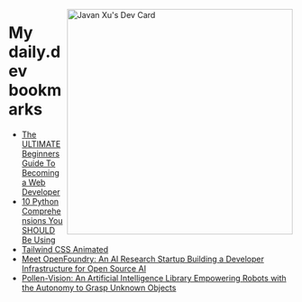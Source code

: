 
<a href="https://app.daily.dev/JavanXU"><img align="right" src="https://api.daily.dev/devcards/e45a150971844cd6959a94bb94e861ea.png?r=quw" width="400" alt="Javan Xu's Dev Card"/></a>

# My daily.dev bookmarks
<!-- daily.dev BOOKMARKS:START -->
- [The ULTIMATE Beginners Guide To Becoming a Web Developer](https://app.daily.dev/posts/bJEAub3ls?utm_source=rss&utm_medium=bookmarks&utm_campaign=6ueXw3FRNQzpNtewCDbI6)
- [10 Python Comprehensions You SHOULD Be Using](https://app.daily.dev/posts/E8Md7IzAC?utm_source=rss&utm_medium=bookmarks&utm_campaign=6ueXw3FRNQzpNtewCDbI6)
- [Tailwind CSS Animated](https://app.daily.dev/posts/4shL5hM2i?utm_source=rss&utm_medium=bookmarks&utm_campaign=6ueXw3FRNQzpNtewCDbI6)
- [Meet OpenFoundry: An AI Research Startup Building a Developer Infrastructure for Open Source AI](https://app.daily.dev/posts/aiLwtlyNd?utm_source=rss&utm_medium=bookmarks&utm_campaign=6ueXw3FRNQzpNtewCDbI6)
- [Pollen-Vision: An Artificial Intelligence Library Empowering Robots with the Autonomy to Grasp Unknown Objects](https://app.daily.dev/posts/nzVcCYAzd?utm_source=rss&utm_medium=bookmarks&utm_campaign=6ueXw3FRNQzpNtewCDbI6)
<!-- daily.dev BOOKMARKS:END -->
